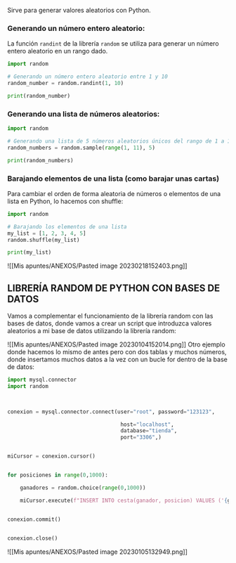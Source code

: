 Sirve para generar valores aleatorios con Python.
### Generando un número entero aleatorio:

La función `randint` de la librería `random` se utiliza para generar un número entero aleatorio en un rango dado.
```python
import random

# Generando un número entero aleatorio entre 1 y 10
random_number = random.randint(1, 10)

print(random_number)
```

### Generando una lista de números aleatorios:
```python
import random

# Generando una lista de 5 números aleatorios únicos del rango de 1 a 10
random_numbers = random.sample(range(1, 11), 5)

print(random_numbers)
```
### Barajando elementos de una lista (como barajar unas cartas)
Para cambiar el orden de forma aleatoria de números o elementos de una lista en Python, lo hacemos con shuffle:
```python
import random

# Barajando los elementos de una lista
my_list = [1, 2, 3, 4, 5]
random.shuffle(my_list)

print(my_list)
```
![[Mis apuntes/ANEXOS/Pasted image 20230218152403.png]]
## LIBRERÍA RANDOM DE PYTHON CON BASES DE DATOS

Vamos a complementar el funcionamiento de la librería random con las bases de datos, donde vamos a crear un script que introduzca valores aleatorios a mi base de datos utilizando la librería random:

![[Mis apuntes/ANEXOS/Pasted image 20230104152014.png]]
Otro ejemplo donde hacemos lo mismo de antes pero con dos tablas y muchos números, donde insertamos muchos datos a la vez con un bucle for dentro de la base de datos:
```python
import mysql.connector
import random

  

conexion = mysql.connector.connect(user="root", password="123123",

                                    host="localhost",
                                    database="tienda",
                                    port="3306",)


miCursor = conexion.cursor()


for posiciones in range(0,1000):

    ganadores = random.choice(range(0,1000))

    miCursor.execute(f"INSERT INTO cesta(ganador, posicion) VALUES ('{ganadores}', '{posiciones}')")


conexion.commit()

  
conexion.close()
```
![[Mis apuntes/ANEXOS/Pasted image 20230105132949.png]]


